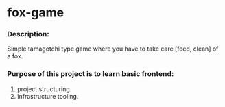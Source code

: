 # fox-game
### Description:
Simple tamagotchi type game where you have to take care [feed, clean] of a fox.
### Purpose of this project is to learn basic frontend:
1. project structuring.
2. infrastructure tooling.
